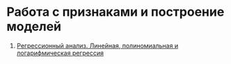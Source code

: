 # Работа с признаками и построение моделей

1. [Регрессионный анализ. Линейная, полиномиальная и логарифмическая регрессия](...)
